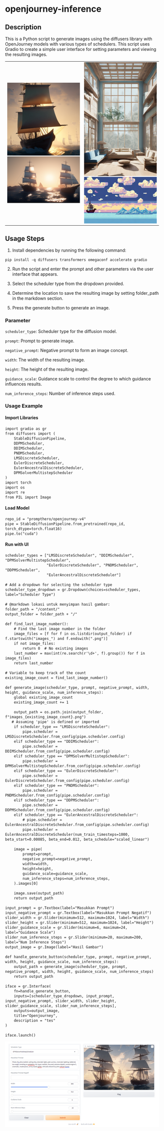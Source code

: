# openjourney-inference

## Description
This is a Python script to generate images using the diffusers library with OpenJourney models with various types of schedulers. This script uses Gradio to create a simple user interface for setting parameters and viewing the resulting images.

<table class="custom-table">
  <tr>
    <td>
      <a href="https://huggingface.co/Linaqruf/animagine-xl/blob/main/sample_images/image (1).png">
        <img class="custom-image" src="image/image (1).png" alt="sample1">
      </a>
      <a href="https://huggingface.co/Linaqruf/animagine-xl/blob/main/sample_images/image (3).png">
        <img class="custom-image" src="image/image (3).png" alt="sample3">
      </a>
    </td>
    <td>
      <a href="https://huggingface.co/Linaqruf/animagine-xl/blob/main/sample_images/image (2).png">
        <img class="custom-image" src="image/image (2).png" alt="sample2">
      </a>
      <a href="https://huggingface.co/Linaqruf/animagine-xl/blob/main/sample_images/image (4).png">
        <img class="custom-image" src="image/image (4).png" alt="sample4">
      </a>
    </td>
  </tr>
</table>

## Usage Steps
1. Install dependencies by running the following command:
```
pip install -q diffusers transformers omegaconf accelerate gradio
```
2. Run the script and enter the prompt and other parameters via the user interface that appears.

3. Select the scheduler type from the dropdown provided.

4. Determine the location to save the resulting image by setting folder_path in the markdown section.

5. Press the generate button to generate an image.

### Parameter
`scheduler_type`: Scheduler type for the diffusion model.

`prompt`: Prompt to generate image.

`negative_prompt`: Negative prompt to form an image concept.

`width`: The width of the resulting image.

`height`: The height of the resulting image.

`guidance_scale`: Guidance scale to control the degree to which guidance influences results.

`num_inference_steps`: Number of inference steps used.

### Usage Example
#### Import Libraries
```
import gradio as gr
from diffusers import (
    StableDiffusionPipeline,
    DDPMScheduler,
    DDIMScheduler,
    PNDMScheduler,
    LMSDiscreteScheduler,
    EulerDiscreteScheduler,
    EulerAncestralDiscreteScheduler,
    DPMSolverMultistepScheduler
)
import torch
import os
import re
from PIL import Image
```

#### Load Model
```
repo_id = "prompthero/openjourney-v4"
pipe = StableDiffusionPipeline.from_pretrained(repo_id, torch_dtype=torch.float16)
pipe.to("cuda")
```
#### Run with UI
```
scheduler_types = ["LMSDiscreteScheduler", "DDIMScheduler", "DPMSolverMultistepScheduler",
                   "EulerDiscreteScheduler", "PNDMScheduler", "DDPMScheduler",
                   "EulerAncestralDiscreteScheduler"]

# Add a dropdown for selecting the scheduler type
scheduler_type_dropdown = gr.Dropdown(choices=scheduler_types, label="Scheduler Type")

# @markdown lokasi untuk menyimpan hasil gambar:
folder_path = "/content/"
output_folder = folder_path + "/"

def find_last_image_number():
    # Find the last image number in the folder
    image_files = [f for f in os.listdir(output_folder) if f.startswith("images_") and f.endswith(".png")]
    if not image_files:
        return 0  # No existing images
    last_number = max(int(re.search(r'\d+', f).group()) for f in image_files)
    return last_number

# Variable to keep track of the count
existing_image_count = find_last_image_number()

def generate_image(scheduler_type, prompt, negative_prompt, width, height, guidance_scale, num_inference_steps):
    global existing_image_count
    existing_image_count += 1

    output_path = os.path.join(output_folder, f"images_{existing_image_count}.png")
   # Assuming 'pipe' is defined or imported
    if scheduler_type == "LMSDiscreteScheduler":
        pipe.scheduler = LMSDiscreteScheduler.from_config(pipe.scheduler.config)
    elif scheduler_type == "DDIMScheduler":
        pipe.scheduler = DDIMScheduler.from_config(pipe.scheduler.config)
    elif scheduler_type == "DPMSolverMultistepScheduler":
        pipe.scheduler = DPMSolverMultistepScheduler.from_config(pipe.scheduler.config)
    elif scheduler_type == "EulerDiscreteScheduler":
        pipe.scheduler = EulerDiscreteScheduler.from_config(pipe.scheduler.config)
    elif scheduler_type == "PNDMScheduler":
        pipe.scheduler = PNDMScheduler.from_config(pipe.scheduler.config)
    elif scheduler_type == "DDPMScheduler":
        pipe.scheduler = DDPMScheduler.from_config(pipe.scheduler.config)
    elif scheduler_type == "EulerAncestralDiscreteScheduler":
        # pipe.scheduler = EulerAncestralDiscreteScheduler.from_config(pipe.scheduler.config)
        pipe.scheduler = EulerAncestralDiscreteScheduler(num_train_timesteps=1000, beta_start=0.00085, beta_end=0.012, beta_schedule="scaled_linear")

    image = pipe(
        prompt=prompt,
        negative_prompt=negative_prompt,
        width=width,
        height=height,
        guidance_scale=guidance_scale,
        num_inference_steps=num_inference_steps,
    ).images[0]

    image.save(output_path)
    return output_path

input_prompt = gr.Textbox(label="Masukkan Prompt")
input_negative_prompt = gr.Textbox(label="Masukkan Prompt Negatif")
slider_width = gr.Slider(minimum=512, maximum=1024, label="Width")
slider_height = gr.Slider(minimum=512, maximum=1024, label="Height")
slider_guidance_scale = gr.Slider(minimum=6, maximum=24, label="Guidance Scale")
slider_num_inference_steps = gr.Slider(minimum=20, maximum=200, label="Num Inference Steps")
output_image = gr.Image(label="Hasil Gambar")

def handle_generate_button(scheduler_type, prompt, negative_prompt, width, height, guidance_scale, num_inference_steps):
    output_path = generate_image(scheduler_type, prompt, negative_prompt, width, height, guidance_scale, num_inference_steps)
    return output_path

iface = gr.Interface(
    fn=handle_generate_button,
    inputs=[scheduler_type_dropdown, input_prompt, input_negative_prompt, slider_width, slider_height, slider_guidance_scale, slider_num_inference_steps],
    outputs=output_image,
    title="Openjourney",
    description = "tes"
)

iface.launch()
```

![Preview](image/preview.png)




